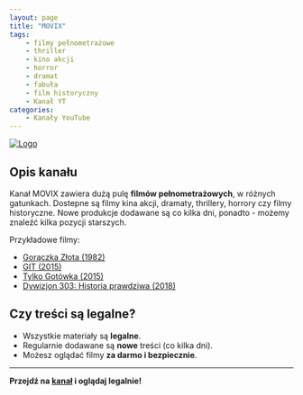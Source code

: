 ```yaml
---
layout: page
title: "MOVIX"
tags: 
    - filmy pełnometrażowe
    - thriller
    - kino akcji
    - horror
    - dramat
    - fabuła
    - film historyczny
    - Kanał YT
categories:
    - Kanały YouTube
---
```

[![Logo](https://yt3.googleusercontent.com/ytc/AIdro_luYR2jvJsgWzWoO1I_186Sg0lf64VjA8CDjblXN10hGB0=s160-c-k-c0x00ffffff-no-rj)](https://www.youtube.com/@movix-official)

## Opis kanału

Kanał MOVIX zawiera dużą pulę **filmów pełnometrażowych**, w różnych gatunkach.
Dostepne są filmy kina akcji, dramaty, thrillery, horrory czy filmy historyczne. Nowe produkcje dodawane są co kilka dni, ponadto - możemy znaleźć kilka pozycji starszych.

Przykładowe filmy:
- [Gorączka Złota (1982)](https://www.youtube.com/watch?v=kJ0J16SKb3k)
- [GIT (2015)](https://www.youtube.com/watch?v=3rCkzfEfhmM)
- [Tylko Gotówka (2015)](https://www.youtube.com/watch?v=Tmcem0izBVU)
- [Dywizjon 303: Historia prawdziwa (2018)](https://www.youtube.com/watch?v=u3JMoSAkIv0)

## Czy treści są legalne?

- Wszystkie materiały są **legalne**.
- Regularnie dodawane są **nowe** treści (co kilka dni).
- Możesz oglądać filmy **za darmo i bezpiecznie**.

---

**Przejdź na [kanał](https://www.youtube.com/@movix-official) i oglądaj legalnie!**
